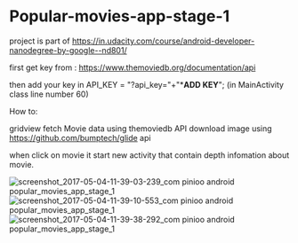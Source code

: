 # Popular-movies-app-stage-1
project is part of https://in.udacity.com/course/android-developer-nanodegree-by-google--nd801/

first get key from : https://www.themoviedb.org/documentation/api
       
then add your key in API_KEY = "?api_key="+"***ADD KEY**"; (in MainActivity class line number 60)

How to:

gridview fetch Movie data using themoviedb API
download image using https://github.com/bumptech/glide api

when click on movie it start new activity that contain depth infomation about movie.

![screenshot_2017-05-04-11-39-03-239_com pinioo android popular_movies_app_stage_1](https://cloud.githubusercontent.com/assets/19701880/25692374/aa7972ea-30bf-11e7-8b37-245813fa4c54.png)
![screenshot_2017-05-04-11-39-10-553_com pinioo android popular_movies_app_stage_1](https://cloud.githubusercontent.com/assets/19701880/25692378/af0ff40a-30bf-11e7-90bc-3541585613e7.png)
![screenshot_2017-05-04-11-39-38-292_com pinioo android popular_movies_app_stage_1](https://cloud.githubusercontent.com/assets/19701880/25692380/b15da342-30bf-11e7-8790-591b080a005f.png)
